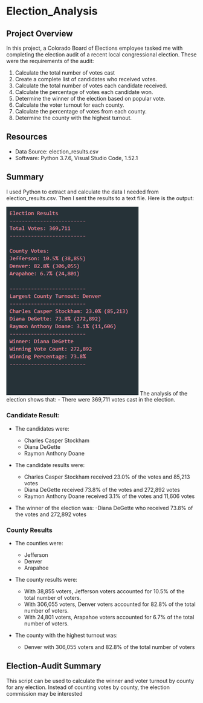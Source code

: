 # Election_Analysis

## Project Overview
In this project, a Colorado Board of Elections employee tasked me with completing the election audit of a recent local congressional election. These were the requirements of the audit:
 1. Calculate the total number of votes cast
 2. Create a complete list of candidates who received votes.
 3. Calculate the total number of votes each candidate received.
 4. Calculate the percentage of votes each candidate won.
 5. Determine the winner of the election based on popular vote.
 6. Calculate the voter turnout for each county.
 7. Calculate the percentage of votes from each county.
 8. Determine the county with the highest turnout.

## Resources
   - Data Source: election_results.csv
   - Software: Python 3.7.6, Visual Studio Code, 1.52.1
   
## Summary
I used Python to extract and calculate the data I needed from election_results.csv. Then I sent the results to a text file. Here is the output:

<img src ="https://github.com/Kee2u/Election_Analysis/blob/main/resources/Results.PNG?raw=true" width = "350">
The analysis of the election shows that:
 - There were 369,711 votes cast in the election.
 
### Candidate Result:

   - The candidates were:
      - Charles Casper Stockham
      - Diana DeGette
      - Raymon Anthony Doane
        
   - The candidate results were:
      - Charles Casper Stockham received 23.0% of the votes and 85,213 votes
      - Diana DeGette received 73.8% of the votes and 272,892 votes
      - Raymon Anthony Doane received 3.1% of the votes and 11,606 votes
        
   - The winner of the election was:
      -Diana DeGette who received 73.8% of the votes and 272,892 votes 
       
### County Results

   - The counties were:
      - Jefferson
      - Denver
      - Arapahoe
        
   - The county results were:
      - With 38,855 voters, Jefferson voters accounted for 10.5% of the total number of voters.
      - With 306,055 voters, Denver voters accounted for 82.8% of the total number of voters.
      - With 24,801 voters, Arapahoe voters accounted for 6.7% of the total number of voters.
        
   - The county with the highest turnout was:
      - Denver with 306,055 voters and 82.8% of the total number of voters

## Election-Audit Summary
This script can be used to calculate the winner and voter turnout by county for any election. Instead of counting votes by county, the election commission may be interested    
